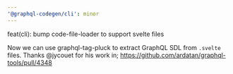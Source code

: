 ```yaml
---
'@graphql-codegen/cli': minor
---
```


feat(cli): bump code-file-loader to support svelte files

Now we can use graphql-tag-pluck to extract GraphQL SDL from `.svelte` files.
Thanks @jycouet for his work in;
https://github.com/ardatan/graphql-tools/pull/4348
